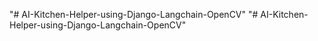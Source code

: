 "# AI-Kitchen-Helper-using-Django-Langchain-OpenCV" 
"# AI-Kitchen-Helper-using-Django-Langchain-OpenCV" 
